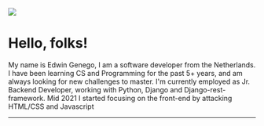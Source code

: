 ![](https://img.shields.io/badge/OS-Linux-informational?style=flat&logo=<LOGO_NAME>&logoColor=white&color=2bbc8a)



# Hello, folks!

My name is Edwin Genego, I am a software developer from the Netherlands. I have been learning CS and Programming for the past 5+ years, and am always looking for new challenges to master. I'm currently employed as Jr. Backend Developer, working with Python, Django and Django-rest-framework. Mid 2021 I started focusing on the front-end by attacking HTML/CSS and Javascript

----



<!--
**genego-dev/genego-dev** is a ✨ _special_ ✨ repository because its `README.md` (this file) appears on your GitHub profile.

Here are some ideas to get you started:

- 🔭 I’m currently working on ...
- 🌱 I’m currently learning ...
- 👯 I’m looking to collaborate on ...
- 🤔 I’m looking for help with ...
- 💬 Ask me about ...
- 📫 How to reach me: ...
- 😄 Pronouns: ...
- ⚡ Fun fact: ...
-->
